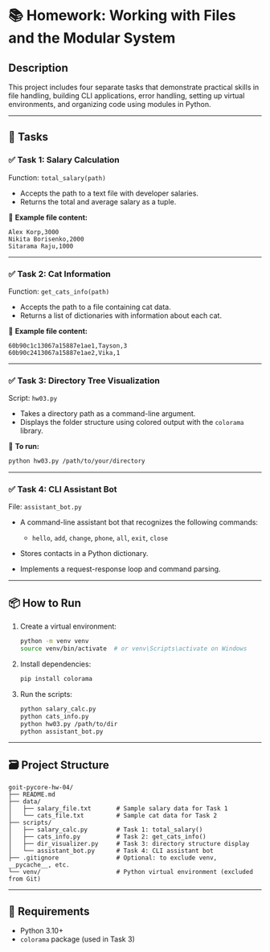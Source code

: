 # 📚 Homework: Working with Files and the Modular System

## Description

This project includes four separate tasks that demonstrate practical skills in file handling, building CLI applications, error handling, setting up virtual environments, and organizing code using modules in Python.

---

## 🧩 Tasks

### ✅ Task 1: Salary Calculation

Function: `total_salary(path)`

* Accepts the path to a text file with developer salaries.
* Returns the total and average salary as a tuple.

📄 **Example file content:**

```
Alex Korp,3000
Nikita Borisenko,2000
Sitarama Raju,1000
```

---

### ✅ Task 2: Cat Information

Function: `get_cats_info(path)`

* Accepts the path to a file containing cat data.
* Returns a list of dictionaries with information about each cat.

📄 **Example file content:**

```
60b90c1c13067a15887e1ae1,Tayson,3
60b90c2413067a15887e1ae2,Vika,1
```

---

### ✅ Task 3: Directory Tree Visualization

Script: `hw03.py`

* Takes a directory path as a command-line argument.
* Displays the folder structure using colored output with the `colorama` library.

🔧 **To run:**

```bash
python hw03.py /path/to/your/directory
```

---

### ✅ Task 4: CLI Assistant Bot

File: `assistant_bot.py`

* A command-line assistant bot that recognizes the following commands:

  * `hello`, `add`, `change`, `phone`, `all`, `exit`, `close`
* Stores contacts in a Python dictionary.
* Implements a request-response loop and command parsing.

---

## 📦 How to Run

1. Create a virtual environment:

   ```bash
   python -m venv venv
   source venv/bin/activate  # or venv\Scripts\activate on Windows
   ```

2. Install dependencies:

   ```bash
   pip install colorama
   ```

3. Run the scripts:

   ```bash
   python salary_calc.py
   python cats_info.py
   python hw03.py /path/to/dir
   python assistant_bot.py
   ```

---

## 🗃️ Project Structure

```
goit-pycore-hw-04/
├── README.md
├── data/
│   ├── salary_file.txt       # Sample salary data for Task 1
│   └── cats_file.txt         # Sample cat data for Task 2
├── scripts/
│   ├── salary_calc.py        # Task 1: total_salary()
│   ├── cats_info.py          # Task 2: get_cats_info()
│   ├── dir_visualizer.py     # Task 3: directory structure display
│   └── assistant_bot.py      # Task 4: CLI assistant bot
├── .gitignore                # Optional: to exclude venv, __pycache__, etc.
└── venv/                     # Python virtual environment (excluded from Git)

```

---

## 📑 Requirements

* Python 3.10+
* `colorama` package (used in Task 3)
